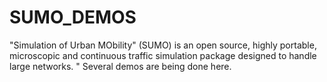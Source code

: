 # SUMO_DEMOS
"Simulation of Urban MObility" (SUMO) is an open source, highly portable, microscopic and continuous traffic simulation package designed to handle large networks. " Several demos are being done here.
